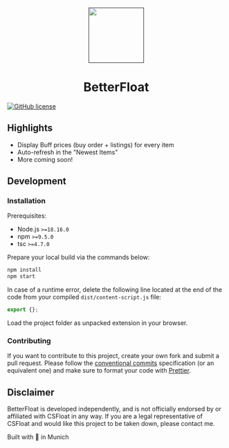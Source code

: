 <p align="center">
  <a href="">
    <img width="128" src="https://raw.githubusercontent.com/GODrums/BetterFloat/main/public/betterfloat_logo128.png"/>
  </a>
  <h1 align="center">BetterFloat</h1>
</p>

[![GitHub license](https://img.shields.io/badge/license-MIT-blue.svg)](https://raw.githubusercontent.com/GODrums/BetterEsportal/LICENSE)

## Highlights

-   Display Buff prices (buy order + listings) for every item
-   Auto-refresh in the "Newest Items"
-   More coming soon!

## Development

### Installation

Prerequisites:

-   Node.js `>=18.16.0`
-   npm `>=9.5.0`
-   tsc `>=4.7.0`

Prepare your local build via the commands below:

```bash
npm install
npm start
```

In case of a runtime error, delete the following line located at the end of the code from your compiled `dist/content-script.js` file:

```js
export {};
```

Load the project folder as unpacked extension in your browser.

### Contributing

If you want to contribute to this project, create your own fork and submit a pull request.
Please follow the [conventional commits](https://www.conventionalcommits.org/en/v1.0.0/) specification (or an equivalent one) and make sure to format your code with [Prettier](https://prettier.io/).

## Disclaimer

BetterFloat is developed independently, and is not officially endorsed by or affiliated with CSFloat in any way. If you are a legal representative of CSFloat and would like this project to be taken down, please contact me.

Built with 🖤 in Munich
